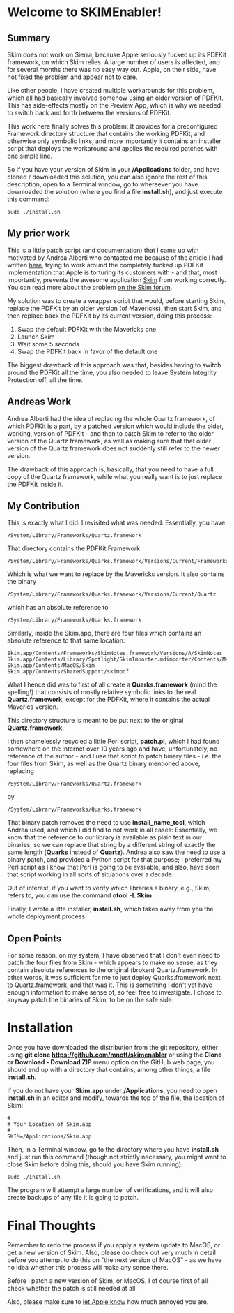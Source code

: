 Welcome to SKIMEnabler!
=====================


Summary
---------

Skim does not work on Sierra, because Apple seriously fucked up its
PDFKit framework, on which Skim relies. A large number of users is
affected, and for several months there was no easy way out. Apple,
on their side, have not fixed the problem and appear not to care.

Like other people, I have created multiple workarounds for this problem,
which all had basically involved somehow using an older version of PDFKit.
This has side-effects mostly on the Preview App, which is why we needed
to switch back and forth between the versions of PDFKit.

This work here finally solves this problem: It provides for a preconfigured
Framework directory structure that contains the working PDFKit, and otherwise
only symbolic links, and more importantly it contains an installer script
that deploys the workaround and applies the required patches with one
simple line.

So if you have your version of Skim in your **/Applications** folder,
and have cloned / downloaded this solution, you can also ignore the
rest of this description, open to a Terminal window, go to whereever
you have downloaded the solution (where you find a file **install.sh**),
and just execute this command:

```
sudo ./install.sh
```

My prior work
-------------

This is a little patch script (and documentation) that I came up with
motivated by Andrea Alberti who contacted me because of the article I
had written [here](http://www.mnott.de/how-to-workaround-the-fucked-up-pdfkit-in-sierra/),
trying to work around the completely fucked up PDFKit implementation
that Apple is torturing its customers with - and that, most importantly,
prevents the awesome application [Skim](http://skim-app.sourceforge.net)
from working correctly. You can read more about the problem
[on the Skim forum](https://sourceforge.net/p/skim-app/bugs/1109/).

My solution was to create a wrapper script that would, before starting
Skim, replace the PDFKit by an older version (of Mavericks), then start
Skim, and then replace back the PDFKit by its current version, doing
this process:

1. Swap the default PDFKit with the Mavericks one
2. Launch Skim
3. Wait some 5 seconds
4. Swap the PDFKit back in favor of the default one

The biggest drawback of this approach was that, besides having to switch
around the PDFKit all the time, you also needed to leave System Integrity
Protection off, all the time.

Andreas Work
------------

Andrea Alberti had the idea of replacing the whole Quartz framework,
of which PDFKit is a part, by a patched version which would include
the older, working, version of PDFKit - and then to patch Skim to
refer to the older version of the Quartz framework, as well as making
sure that that older version of the Quartz framework does not suddenly
still refer to the newer version.

The drawback of this approach is, basically, that you need to have a full
copy of the Quartz framework, while what you really want is to just replace
the PDFKit inside it.

My Contribution
---------------

This is exactly what I did: I revisited what was needed: Essentially,
you have

```
/System/Library/Frameworks/Quartz.framework
```

That directory contains the PDFKit Framework:

```
/System/Library/Frameworks/Quarks.framework/Versions/Current/Frameworks/PDFKit.framework
```

Which is what we want to replace by the Mavericks version. It also
contains the binary

```
/System/Library/Frameworks/Quarks.framework/Versions/Current/Quartz
```

which has an absolute reference to

```
/System/Library/Frameworks/Quarks.framework
```

Similarly, inside the Skim.app, there are four files which contains
an absolute reference to that same location:

```
Skim.app/Contents/Frameworks/SkimNotes.framework/Versions/A/SkimNotes
Skim.app/Contents/Library/Spotlight/SkimImporter.mdimporter/Contents/MacOS/SkimImporter
Skim.app/Contents/MacOS/Skim
Skim.app/Contents/SharedSupport/skimpdf
```

What I hence did was to first of all create a **Quarks.framework**
(mind the spelling!) that consists of mostly relative symbolic links
to the real **Quartz.framework**, except for the PDFKit, where it
contains the actual Maverics version.

This directory structure is meant to be put next to the original
**Quartz.framework**.

I then shamelessly recycled a little Perl script, **patch.pl**, which
I had found somewhere on the Internet over 10 years ago and have,
unfortunately, no reference of the author - and I use that script
to patch binary files - i.e. the four files from Skim, as well as
the Quartz binary mentioned above, replacing

```
/System/Library/Frameworks/Quartz.framework
```

by

```
/System/Library/Frameworks/Quarks.framework
```

That binary patch removes the need to use **install_name_tool**, which
Andrea used, and which I did find to not work in all cases: Essentially,
we know that the reference to our library is available as plain text in
our binaries, so we can replace that string by a different string of
exactly the same length (**Quarks** instead of **Quartz**). Andrea also
saw the need to use a binary patch, and provided a Python script for
that purpose; I preferred my Perl script as I know that Perl is going
to be available, and also, have seen that script working in all sorts
of situations over a decade.

Out of interest, if you want to verify which libraries a binary, e.g.,
Skim, refers to, you can use the command **otool -L Skim**.

Finally, I wrote a litte installer, **install.sh**, which takes away
from you the whole deployment process.


Open Points
-----------

For some reason, on my system, I have observed that I don't even need
to patch the four files from Skim - which appears to make no sense, as
they contain absolute references to the original (broken) Quartz.framework.
In other words, it was sufficient for me to just deploy Quarks.framework
next to Quartz.framework, and that was it. This is something I don't yet
have enough information to make sense of, so feel free to investigate.
I chose to anyway patch the binaries of Skim, to be on the safe side.


Installation
============

Once you have downloaded the distribution from the git repository,
either using **git clone https://github.com/mnott/skimenabler** or
using the **Clone or Download - Download ZIP** menu option on the
GitHub web page, you should end up with a directory that contains,
among other things, a file **install.sh**.

If you do not have your **Skim.app** under **/Applications**, you
need to open **install.sh** in an editor and modify, towards the
top of the file, the location of Skim:

```
#
# Your Location of Skim.app
#
SKIM=/Applications/Skim.app
```

Then, in a Terminal window, go to the directory where you have
**install.sh** and just run this command (though not strictly
necessary, you might want to close Skim before doing this, should
you have Skim running):

```
sudo ./install.sh
```

The program will attempt a large number of verifications, and it
will also create backups of any file it is going to patch.


Final Thoughts
==============

Remember to redo the process if you apply a system update to MacOS,
or get a new version of Skim. Also, please do check out very much in
detail before you attempt to do this on "the next version of MacOS" -
as we have no idea whether this process will make any sense there.

Before I patch a new version of Skim, or MacOS, I of course first of
all check whether the patch is still needed at all.

Also, please make sure to [let Apple know](https://bugreport.apple.com)
how much annoyed you are.


